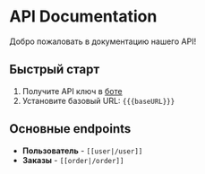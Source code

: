 # API Documentation

Добро пожаловать в документацию нашего API!

## Быстрый старт

1. Получите API ключ в [боте](https://t.me/simplebooster_bot)
2. Установите базовый URL: `{{{baseURL}}}`

## Основные endpoints

- **Пользователь** - `[[user|/user]]`
- **Заказы** - `[[order|/order]]`
